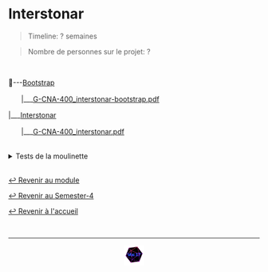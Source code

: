 # Interstonar

> Timeline: ? semaines

> Nombre de personnes sur le projet: ?

<br>

📂---[Bootstrap](https://github.com/Studio-17/Epitech-Subjects/tree/main/Semester-4/B-CNA-400/Interstonar/Bootstrap)

ㅤㅤ|\_\_\_[G-CNA-400_interstonar-bootstrap.pdf](https://github.com/Studio-17/Epitech-Subjects/blob/main/Semester-4/B-CNA-400/Interstonar/Bootstrap/G-CNA-400_interstonar-bootstrap.pdf)

|\_\_\_[Interstonar](https://github.com/Studio-17/Epitech-Subjects/tree/main/Semester-4/B-CNA-400/Interstonar/Interstonar)

ㅤㅤ|\_\_\_[G-CNA-400_interstonar.pdf](https://github.com/Studio-17/Epitech-Subjects/blob/main/Semester-4/B-CNA-400/Interstonar/Interstonar/G-CNA-400_interstonar.pdf)


<br>


<details>
<summary> Tests de la moulinette </summary>
<table align="center">
    <thead>
        <tr>
            <td colspan="3" align="center"><strong>MOULINETTE</strong></td>
        </tr>
        <tr>
            <th>SOMMAIRE</th>
            <th>NB DE TESTS</th>
            <th>DETAILS</th>
        </tr>
    </thead>
    <tbody>
        <tr>
            <td rowspan="9">00 - rigor</td>
            <td rowspan="9" style="text-align: center;">9</td>
            <td>01 - No arguments</td>
        </tr>
    		<tr>
			<td>02 - Not enough arguments</td>
		</tr>
		<tr>
			<td>03 - Too many arguments</td>
		</tr>
		<tr>
			<td>04 - Incorrect arguments 1</td>
		</tr>
		<tr>
			<td>05 - Incorrect arguments 2</td>
		</tr>
		<tr>
			<td>06 - Incorrect arguments 3</td>
		</tr>
		<tr>
			<td>07 - Wrong file permissions</td>
		</tr>
		<tr>
			<td>08 - Invalid file</td>
		</tr>
		<tr>
			<td>09 - Instant collision</td>
		</tr>
        <tr>
            <td rowspan="6">10 - Global mode basic</td>
            <td rowspan="6" style="text-align: center;">6</td>
            <td>11 - One body problem - Collision</td>
        </tr>
    		<tr>
			<td>12 - Two body problem - Collision</td>
		</tr>
		<tr>
			<td>13 - Three body problem - Collision</td>
		</tr>
		<tr>
			<td>14 - One body problem - No Collision</td>
		</tr>
		<tr>
			<td>15 - Two body problem - No Collision</td>
		</tr>
		<tr>
			<td>16 - Three body problem - No Collision</td>
		</tr>
        <tr>
            <td rowspan="5">20 - Local mode</td>
            <td rowspan="5" style="text-align: center;">5</td>
            <td>21 - Basic sphere collision</td>
        </tr>
    		<tr>
			<td>22 - Basic infinite cylinder collision</td>
		</tr>
		<tr>
			<td>23 - Basic finite cylinder collision</td>
		</tr>
		<tr>
			<td>24 - Basic torus collision</td>
		</tr>
		<tr>
			<td>25 - Basic box collision</td>
		</tr>
        <tr>
            <td rowspan="2">30 - Optimization</td>
            <td rowspan="2" style="text-align: center;">2</td>
            <td>31 - Optimization global</td>
        </tr>
    		<tr>
			<td>32 - Optimization local</td>
		</tr>
        <tr>
            <td rowspan="2">40 - Global mode advanced</td>
            <td rowspan="2" style="text-align: center;">2</td>
            <td>41 - Solar system - Collision</td>
        </tr>
    		<tr>
			<td>42 - Solar system - No collision</td>
		</tr>
        <tr>
            <td rowspan="3">50 - Local mode advanced</td>
            <td rowspan="3" style="text-align: center;">3</td>
            <td>51 - Following cylinder</td>
        </tr>
    		<tr>
			<td>52 - Scene no collision</td>
		</tr>
		<tr>
			<td>53 - Scene collision</td>
		</tr>
	</tbody>
</table>
</details>

<br>

[↩️ Revenir au module](https://github.com/Studio-17/Epitech-Subjects/tree/main/Semester-4/B-CNA-400)

[↩️ Revenir au Semester-4](https://github.com/Studio-17/Epitech-Subjects/tree/main/Semester-4)

[↩️ Revenir à l'accueil](https://github.com/Studio-17/Epitech-Subjects)

<br>

---

<div align="center">

<a href="https://github.com/Studio-17" target="_blank"><img src="../../../assets/voc17.gif" width="40"></a>

</div>